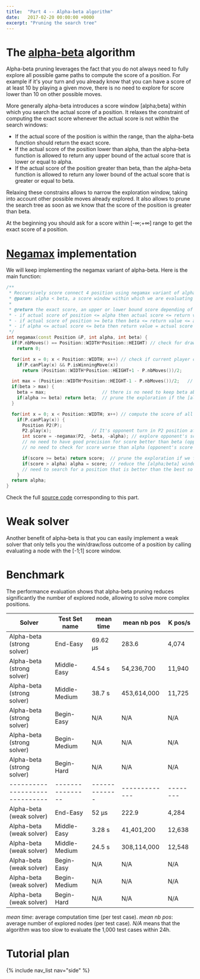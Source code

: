```yaml
---
title:  "Part 4 -- Alpha-beta algorithm"
date:   2017-02-20 00:00:00 +0000
excerpt: "Pruning the search tree"
---
```


# The [alpha-beta](https://en.wikipedia.org/wiki/Alpha-beta_pruning) algorithm

Alpha-beta pruning leverages the fact that you do not always need to fully explore all possible game paths to compute the score of a position. For example if it's your turn and you already know that you can have a score of at least 10 by playing a given move, there is no need to explore for score lower than 10 on other possible moves.

More generally alpha-beta introduces a score window \[alpha;beta\] within which you search the actual score of a position. It relaxes the constraint of computing the exact score whenever the actual score is not within the search windows:

- If the actual score of the position is within the range, than the alpha-beta function should return the exact score.
- If the actual score of the position lower than alpha, than the alpha-beta function is allowed to return any upper bound of the actual score that is lower or equal to alpha.
- If the actual score of the position greater than beta, than the alpha-beta function is allowed to return any lower bound of the actual score that is greater or equal to beta.

Relaxing these constrains allows to narrow the exploration window, taking into account other possible moves already explored. It also allows to prune the search tree as soon as we know that the score of the position is greater than beta.

At the beginning you should ask for a score within \[-∞;+∞\] range to get the exact score of a position.

# [Negamax](https://en.wikipedia.org/wiki/Negamax) implementation 

We will keep implementing the negamax variant of alpha-beta. Here is the main function:

```c++
/**
 * Reccursively score connect 4 position using negamax variant of alpha-beta algorithm.
 * @param: alpha < beta, a score window within which we are evaluating the position.
 *
 * @return the exact score, an upper or lower bound score depending of the case:
 * - if actual score of position <= alpha then actual score <= return value <= alpha
 * - if actual score of position >= beta then beta <= return value <= actual score
 * - if alpha <= actual score <= beta then return value = actual score
 */
int negamax(const Position &P, int alpha, int beta) {
  if(P.nbMoves() == Position::WIDTH*Position::HEIGHT) // check for draw game
    return 0; 

  for(int x = 0; x < Position::WIDTH; x++) // check if current player can win next move
    if(P.canPlay(x) && P.isWinningMove(x)) 
      return (Position::WIDTH*Position::HEIGHT+1 - P.nbMoves())/2;

  int max = (Position::WIDTH*Position::HEIGHT-1 - P.nbMoves())/2;	// upper bound of our score as we cannot win immediately
  if(beta > max) {
    beta = max;                     // there is no need to keep beta above our max possible score.
    if(alpha >= beta) return beta;  // prune the exploration if the [alpha;beta] window is empty.
  }

  for(int x = 0; x < Position::WIDTH; x++) // compute the score of all possible next move and keep the best one
    if(P.canPlay(x)) {
      Position P2(P);
      P2.play(x);               // It's opponent turn in P2 position after current player plays x column.
      int score = -negamax(P2, -beta, -alpha); // explore opponent's score within [-beta;-alpha] windows:
      // no need to have good precision for score better than beta (opponent's score worse than -beta)
      // no need to check for score worse than alpha (opponent's score worse better than -alpha)

      if(score >= beta) return score;  // prune the exploration if we find a possible move better than what we were looking for.
      if(score > alpha) alpha = score; // reduce the [alpha;beta] window for next exploration, as we only 
      // need to search for a position that is better than the best so far.
    }
  return alpha;
}
```

Check the full [source code](https://github.com/PascalPons/connect4/releases/tag/part4) corresponding to this part.

# Weak solver

Another benefit of alpha-beta is that you can easily implement a weak solver that only tells you the win/draw/loss outcome of a position by calling evaluating a node with the \[-1;1\] score window. 


# Benchmark

The performance evaluation shows that alpha-beta pruning reduces significantly the number of explored node, allowing to solve more complex positions.

|Solver                        |Test Set name   |mean time    |mean nb pos  |K pos/s |
|------------------------------|----------------|-------------|-------------|--------|
|Alpha-beta (strong solver)    |End-Easy        |69.62 μs     |283.6        |4,074   |
|Alpha-beta (strong solver)    |Middle-Easy     |4.54 s       |54,236,700   |11,940  |
|Alpha-beta (strong solver)    |Middle-Medium   |38.7 s       |453,614,000  |11,725  |
|Alpha-beta (strong solver)    |Begin-Easy      |N/A          |N/A          |N/A     |
|Alpha-beta (strong solver)    |Begin-Medium    |N/A          |N/A          |N/A     |
|Alpha-beta (strong solver)    |Begin-Hard      |N/A          |N/A          |N/A     |
|------------------------------|----------------|-------------|-------------|--------|
|Alpha-beta (weak solver)      |End-Easy        |52 μs        |222.9        |4,284   |
|Alpha-beta (weak solver)      |Middle-Easy     |3.28 s       |41,401,200   |12,638  |
|Alpha-beta (weak solver)      |Middle-Medium   |24.5 s       |308,114,000  |12,548  |
|Alpha-beta (weak solver)      |Begin-Easy      |N/A          |N/A          |N/A     |
|Alpha-beta (weak solver)      |Begin-Medium    |N/A          |N/A          |N/A     |
|Alpha-beta (weak solver)      |Begin-Hard      |N/A          |N/A          |N/A     |

*mean time*: average computation time (per test case). *mean nb pos*: average number of explored nodes (per test case).
*N/A* means that the algorithm was too slow to evaluate the 1,000 test cases within 24h.

# Tutorial plan
{% include nav_list nav="side" %}
